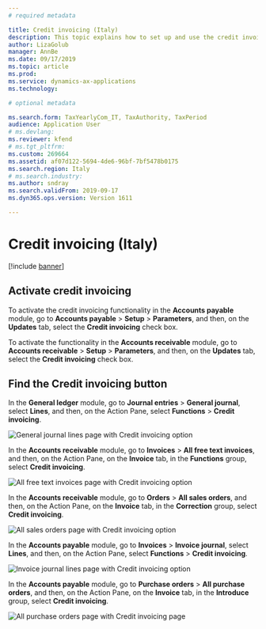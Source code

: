 ```yaml
---
# required metadata

title: Credit invoicing (Italy)
description: This topic explains how to set up and use the credit invoicing functionality in Italy. 
author: LizaGolub
manager: AnnBe
ms.date: 09/17/2019
ms.topic: article
ms.prod: 
ms.service: dynamics-ax-applications
ms.technology: 

# optional metadata

ms.search.form: TaxYearlyCom_IT, TaxAuthority, TaxPeriod
audience: Application User
# ms.devlang: 
ms.reviewer: kfend
# ms.tgt_pltfrm: 
ms.custom: 269664
ms.assetid: af07d122-5694-4de6-96bf-7bf5478b0175
ms.search.region: Italy
# ms.search.industry: 
ms.author: sndray
ms.search.validFrom: 2019-09-17
ms.dyn365.ops.version: Version 1611

---
```


# Credit invoicing (Italy)

[!include [banner](../includes/banner.md)]

## Activate credit invoicing

To activate the credit invoicing functionality in the **Accounts payable** module, go to **Accounts payable** \> **Setup** \> **Parameters**, and then, on the **Updates** tab, select the **Credit invoicing** check box.

To activate the functionality in the **Accounts receivable** module, go to **Accounts receivable** \> **Setup** \> **Parameters**, and then, on the **Updates** tab, select the **Credit invoicing** check box.

## Find the Credit invoicing button

In the **General ledger** module, go to **Journal entries** \> **General journal**, select **Lines**, and then, on the Action Pane, select **Functions** \> **Credit invoicing**.

![General journal lines page with Credit invoicing option](./media/ita-credit-invoicing-gl.png)

In the **Accounts receivable** module, go to **Invoices** \> **All free text invoices**, and then, on the Action Pane, on the **Invoice** tab, in the **Functions** group, select **Credit invoicing**.

![All free text invoices page with Credit invoicing option](./media/ita-credit-invoicing-fti.png)

In the **Accounts receivable** module, go to **Orders** \> **All sales orders**, and then, on the Action Pane, on the **Invoice** tab, in the **Correction** group, select **Credit invoicing**.

![All sales orders page with Credit invoicing option](./media/ita-credit-invoicing-so.png)

In the **Accounts payable** module, go to **Invoices** \> **Invoice journal**, select **Lines**, and then, on the Action Pane, select **Functions** \> **Credit invoicing**.

![Invoice journal lines page with Credit invoicing option](./media/ita-credit-invoicing-apij.png)

In the **Accounts payable** module, go to **Purchase orders** \> **All purchase orders**, and then, on the Action Pane, on the **Invoice** tab, in the **Introduce** group, select **Credit invoicing**.

![All purchase orders page with Credit invoicing page](./media/ita-credit-invoicing-po.png)
